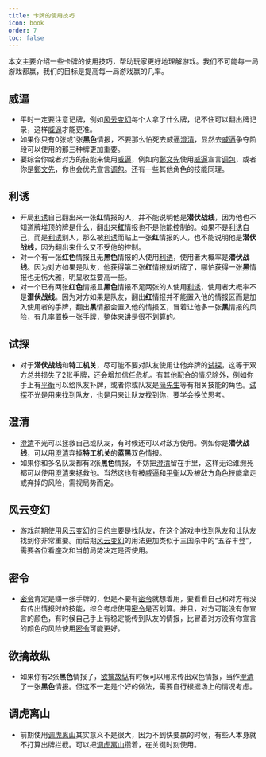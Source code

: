 ```yaml
---
title: 卡牌的使用技巧
icon: book
order: 7
toc: false
---
```


本文主要介绍一些卡牌的使用技巧，帮助玩家更好地理解游戏。我们不可能每一局游戏都赢，我们的目标是提高每一局游戏赢的几率。

## 威逼

- 平时一定要注意记牌，例如[风云变幻](../card/card.md)每个人拿了什么牌，记不住可以翻出牌记录，这样[威逼](../card/card.md)才能更准。
- 如果你只有0张或1张**黑色**情报，不要那么怕死去威逼[澄清](../card/card.md)，显然去[威逼](../card/card.md)争夺阶段可以使用的那三种牌更加重要。
- 要综合你或者对方的技能来使用[威逼](../card/card.md)，例如向[鄭文先](../skills/base.md#z-鄭文先-日伪报社主编)使用[威逼](../card/card.md)宣言[调包](../card/card.md)，或者你是[鄭文先](../skills/base.md#z-鄭文先-日伪报社主编)，你也会优先宣言[调包](../card/card.md)。还有一些其他角色的技能同理。

## 利诱

- 开局[利诱](../card/card.md)自己翻出来一张**红**情报的人，并不能说明他是**潜伏战线**，因为他也不知道牌堆顶的牌是什么，翻出来**红**情报也不是他能控制的。如果不是[利诱](../card/card.md)自己，而是[利诱](../card/card.md)别人，那么被[利诱](../card/card.md)而贴上一张**红**情报的人，也不能说明他是**潜伏战线**，因为翻出来什么又不受他的控制。
- 对一个有一张**红色**情报且无**黑色**情报的人使用[利诱](../card/card.md)，使用者大概率是**潜伏战线**。因为对方如果是队友，他获得第二张**红**情报就听牌了，哪怕获得一张**黑**情报也无伤大雅，明显收益要高一些。
- 对一个已有两张**红色**情报且**黑色**情报不足两张的人使用[利诱](../card/card.md)，使用者大概率不是**潜伏战线**。因为对方如果是队友，翻出**红**情报并不能置入他的情报区而是加入使用者的手牌，翻出**黑**情报会置入他的情报区，冒着让他多一张**黑**情报的风险，有几率置换一张手牌，整体来讲是很不划算的。

## 试探

- 对于**潜伏战线**和**特工机关**，尽可能不要对队友使用让他弃牌的[试探](../card/card.md)，这等于双方总共损失了2张手牌，还会增加信任危机。有其他配合的情况除外，例如你手上有[平衡](../card/card.md)可以给队友补牌，或者你或队友是[简先生](../skills/extend1.md#j-简先生-话剧演员)等有相关技能的角色。[试探](../card/card.md)不光是用来找到队友，也是用来让队友找到你，要学会换位思考。

## 澄清

- [澄清](../card/card.md)不光可以拯救自己或队友，有时候还可以对敌方使用。例如你是**潜伏战线**，可以用[澄清](../card/card.md)弃掉**特工机关**的**蓝**&zwnj;**黑**双色情报。
- 如果你和多名队友都有2张**黑色**情报，不妨把[澄清](../card/card.md)留在手里，这样无论谁濒死都可以使用[澄清](../card/card.md)来拯救他。当然这也有被[威逼](../card/card.md)和[平衡](../card/card.md)以及被敌方角色技能拿走或弃掉的风险，需视局势而定。

## 风云变幻

- 游戏前期使用[风云变幻](../card/card.md)的目的主要是找队友，在这个游戏中找到队友和让队友找到你非常重要。而后期[风云变幻](../card/card.md)的用法更加类似于三国杀中的“五谷丰登”，需要各位看座次和当前局势决定是否使用。

## 密令

- [密令](../card/card.md)肯定是赚一张手牌的，但是不要有[密令](../card/card.md)就想着用，要看看自己和对方有没有传出情报时的技能，综合考虑使用[密令](../card/card.md)是否划算。并且，对方可能没有你宣言的颜色，有时候自己手上有稳定能传到队友的情报，比冒着对方没有你宣言的颜色的风险使用[密令](../card/card.md)可能更好。

## 欲擒故纵

- 如果你有2张**黑色**情报了，[欲擒故纵](../card/card.md)有时候可以用来传出双色情报，当作[澄清](../card/card.md)了一张**黑色**情报。但这不一定是个好的做法，需要自行根据场上的情况考虑。

## 调虎离山

- 前期使用[调虎离山](../card/card.md)其实意义不是很大，因为不到快要赢的时候，有些人本身就不打算出牌拦截。可以把[调虎离山](../card/card.md)攒着，在关键时刻使用。
